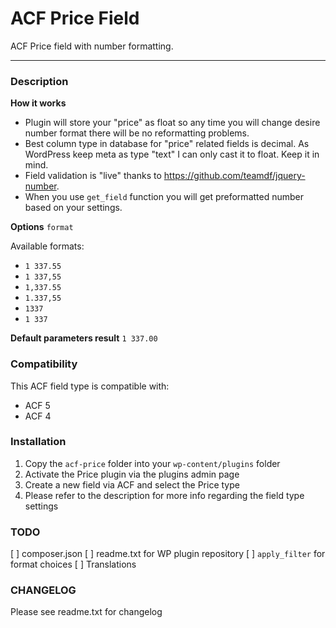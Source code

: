 # ACF Price Field

ACF Price field with number formatting.

-----------------------

### Description

**How it works**
* Plugin will store your "price" as float so any time you will change desire number format there will be no reformatting problems.
* Best column type in database for "price" related fields is decimal. As WordPress keep meta as type "text"  I can only cast it to float. Keep it in mind.
* Field validation is "live" thanks to https://github.com/teamdf/jquery-number.
* When you use `get_field` function you will get preformatted number based on your settings.

**Options**
`format`

Available formats:
* `1 337.55`
* `1 337,55`
* `1,337.55`
* `1.337,55`
* `1337`
* `1 337`


**Default parameters result**
`1 337.00`

### Compatibility

This ACF field type is compatible with:
* ACF 5
* ACF 4

### Installation

1. Copy the `acf-price` folder into your `wp-content/plugins` folder
2. Activate the Price plugin via the plugins admin page
3. Create a new field via ACF and select the Price type
4. Please refer to the description for more info regarding the field type settings

### TODO
[ ] composer.json
[ ] readme.txt for WP plugin repository
[ ] `apply_filter` for format choices
[ ] Translations

### CHANGELOG
Please see readme.txt for changelog

